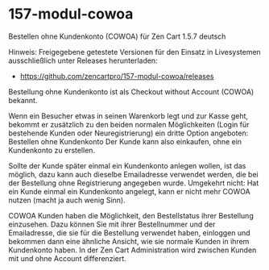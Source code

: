 # 157-modul-cowoa
Bestellen ohne Kundenkonto (COWOA) für Zen Cart 1.5.7 deutsch

Hinweis: 
Freigegebene getestete Versionen für den Einsatz in Livesystemen ausschließlich unter Releases herunterladen:
* https://github.com/zencartpro/157-modul-cowoa/releases

Bestellung ohne Kundenkonto ist als Checkout without Account (COWOA) bekannt.

Wenn ein Besucher etwas in seinen Warenkorb legt und zur Kasse geht, bekommt er zusätzlich zu den beiden normalen Möglichkeiten (Login für bestehende Kunden oder Neuregistrierung) ein dritte Option angeboten:
Bestellen ohne Kundenkonto
Der Kunde kann also einkaufen, ohne ein Kundenkonto zu erstellen.

Sollte der Kunde später einmal ein Kundenkonto anlegen wollen, ist das möglich, dazu kann auch dieselbe Emailadresse verwendet werden, die bei der Bestellung ohne Registrierung angegeben wurde.
Umgekehrt nicht:
Hat ein Kunde einmal ein Kundenkonto angelegt, kann er nicht mehr COWOA nutzen (macht ja auch wenig Sinn).

COWOA Kunden haben die Möglichkeit, den Bestellstatus ihrer Bestellung einzusehen. Dazu können Sie mit ihrer Bestellnummer und der Emailadresse, die sie für die Bestellung verwendet haben, einloggen und bekommen dann eine ähnliche Ansicht, wie sie normale Kunden in ihrem Kundenkonto haben.
In der Zen Cart Administration wird zwischen Kunden mit und ohne Account differenziert.

